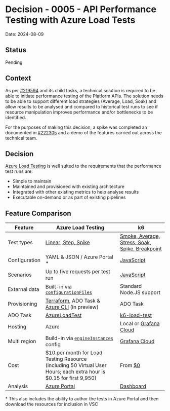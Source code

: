 # Decision - 0005 - API Performance Testing with Azure Load Tests

Date: 2024-08-09

## Status

Pending

## Context

As per [#219594](https://dfe-ssp.visualstudio.com/s198-DfE-Benchmarking-service/_workitems/edit/219594) and its child tasks, a technical solution is required
to be able to initiate performance testing of the Platform APIs. The solution needs to be able to support different load strategies (Average, Load, Soak) and
allow results to be analysed and compared to historical test runs to see if resource manipulation improves performance and/or bottlenecks to be identified.

For the purposes of making this decision, a spike was completed an documented in
[#222305](https://dfe-ssp.visualstudio.com/s198-DfE-Benchmarking-service/_workitems/edit/222305) and a demo of the features carried out across the technical
team.

## Decision

[Azure Load Testing](https://learn.microsoft.com/en-gb/azure/load-testing/) is well suited to the requirements that the performance test runs are:

- Simple to maintain
- Maintained and provisioned with existing architecture
- Integrated with other existing metrics to help analyse results
- Executable on-demand or as part of existing pipelines

## Feature Comparison

| Feature       | Azure Load Testing                                                                                                                                           | k6                                                                                                                                                                             |
|---------------|--------------------------------------------------------------------------------------------------------------------------------------------------------------|--------------------------------------------------------------------------------------------------------------------------------------------------------------------------------|
| Test types    | [Linear, Step, Spike](https://learn.microsoft.com/en-us/azure/load-testing/how-to-high-scale-load?tabs=portal#configure-load-parameters-for-url-based-tests) | [Smoke, Average, Stress, Soak, Spike, Breakpoint](https://grafana.com/docs/k6/latest/testing-guides/test-types/)                                                               |
| Configuration | YAML & JSON / Azure Portal *                                                                                                                                | [JavaScript](https://grafana.com/docs/k6/latest/javascript-api/)                                                                                                               |
| Scenarios | Up to five requests per test run | [JavaScript](https://grafana.com/docs/k6/latest/javascript-api/) |
| External data | Built-in via [`configurationFiles`](https://learn.microsoft.com/en-gb/azure/load-testing/reference-test-config-yaml) | Standard Node.JS support |
| Provisioning  | [Terraform](https://registry.terraform.io/providers/hashicorp/azurerm/latest/docs/resources/load_test), ADO Task & [Azure CLI](https://learn.microsoft.com/en-us/cli/azure/load/test/app-component?view=azure-cli-latest#az-load-test-app-component-add) (in preview)                                                                                                                              | ADO Task                                                                                                                                                                       |
| ADO Task      | [AzureLoadTest](https://learn.microsoft.com/en-us/azure/devops/pipelines/tasks/reference/azure-load-test-v1?view=azure-pipelines)                            | [k6-load-test](https://marketplace.visualstudio.com/items?itemName=k6.k6-load-test)                                                                                            |
| Hosting       | Azure                                                                                                                                                        | Local or [Grafana Cloud](https://grafana.com/auth/sign-up/create-user?plcmt=sidebar&pg=docs-grafana-cloud-testing-k6-author-run-tokens-and-cli-authentication&redirectPath=k6) |
| Multi region  | Build-in via [`engineInstances`](https://learn.microsoft.com/en-gb/azure/load-testing/how-to-high-scale-load?tabs=pipelines) config                                                                                                                         | [Grafana Cloud](https://grafana.com/auth/sign-up/create-user?plcmt=sidebar&pg=docs-grafana-cloud-testing-k6-author-run-tokens-and-cli-authentication&redirectPath=k6)          |
| Cost          | [$10 per month](https://azure.microsoft.com/en-gb/pricing/details/load-testing/#pricing) for Load Testing Resource<br/>(including 50 Virtual User Hours; each extra hour is $0.15 for first 9,950)                                           | From [$0](https://grafana.com/pricing/?src=k6io)                                                                                                                                                                        |
| Analysis      |     [Azure Portal](https://learn.microsoft.com/en-gb/azure/load-testing/how-to-compare-multiple-test-runs)                                                                                                                                                         | [Dashboard](https://grafana.com/docs/k6/latest/results-output/web-dashboard/)                                                                                                  |

\* This also includes the ability to author the tests in Azure Portal and then download the resources for inclusion in VSC
